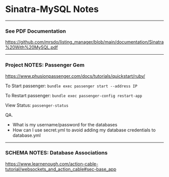 # Sinatra-MySQL Notes

*****
### See PDF Documentation
https://github.com/mrsdo/listing_manager/blob/main/documentation/Sinatra%20With%20MySQL.pdf

*****
### Project NOTES: Passenger Gem
https://www.phusionpassenger.com/docs/tutorials/quickstart/ruby/

To Start passenger: `bundle exec passenger start --address IP`

To Restart passenger: `bundle exec passenger-config restart-app`

View Status: `passenger-status`

QA.  
- What is my username/password for the databases
- How can I use secret.yml to avoid adding my database credentials to database.yml

*****
### SCHEMA NOTES: Database Associations
https://www.learnenough.com/action-cable-tutorial/websockets_and_action_cable#sec-base_app
